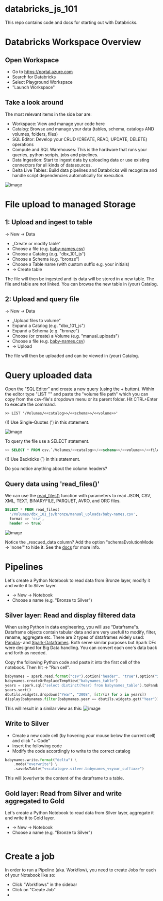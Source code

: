 # databricks_js_101
This repo contains code and docs for starting out with Databricks.

# Databricks Workspace Overview

## Open Workspace
 - Go to https://portal.azure.com
 - Search for Databricks
 - Select Playground Workspace
 - "Launch Workspace"

## Take a look around

The most relevant items in the side bar are:
 - Workspace: View and manage your code here
 - Catalog: Browse and manage your data (tables, schema, catalogs AND volumes, folders, files)
 - SQL Editor: Develop your CRUD (CREATE, READ, UPDATE, DELETE) operations
 - Compute and SQL Warehouses: This is the hardware that runs your queries, python scripts, jobs and pipelines.
 - Data Ingestion: Start to ingest data by uploading data or use existing connectors for all kinds of datasources.
 - Delta Live Tables: Build data pipelines and Databricks will recognize and handle script dependencies automatically for execution.

![image](https://github.com/user-attachments/assets/a423c17a-8965-4d79-b337-043b07d28aab)



# File upload to managed Storage

## 1: Upload and ingest to table
-> New -> Data 
- „Create or modify table“
- Choose a file (e.g. [baby-names.csv](https://github.com/hadley/data-baby-names/blob/master/baby-names.csv))
- Choose a Catalog (e.g. "dbx_101_js")
- Choose a Schema (e.g. "bronze")
- Choose a Table name (with custom suffix e.g. your initials)
- -> Create table

The file will then be ingested and its data will be stored in a new table. The file and table are not linked.
You can browse the new table in (your) Catalog.

## 2: Upload and query file
-> New -> Data
- „Upload files to volume“
- Expand a Catalog (e.g. "dbx_101_js")
- Expand a Schema (e.g. "bronze")
- Choose (or create) a Volume (e.g. "manual_uploads")
- Choose a file (e.g. [baby-names.csv](https://github.com/hadley/data-baby-names/blob/master/baby-names.csv))
- -> Upload

The file will then be uploaded and can be viewed in (your) Catalog.


# Query uploaded data
Open the "SQL Editor" and create a new query (using the + button). 
Within the editor type "LIST '<path>'" and paste the "volume file path" which you can copy from the csv-file's dropdown menu or its parent folder.
Hit CTRL+Enter to execute the command.

```
>> LIST '/Volumes/<<catalog>>/<<schema>>/<<volume>>'
```
(!) Use Single-Quotes (') in this statement.

![image](https://github.com/user-attachments/assets/bb130e87-b7ba-4423-a3e4-62e5dc84918f)


To query the file use a SELECT statement.
```sql
>> SELECT * FROM csv.`/Volumes/<<catalog>>/<<schema>>/<<volume>>/<<filename.csv>>`
```
(!) Use Backticks (`) in this statement.

Do you notice anything about the column headers?

## Query data using 'read_files()'
We can use the [read_files()](https://learn.microsoft.com/en-us/azure/databricks/sql/language-manual/functions/read_files) function with parameters to read JSON, CSV, XML, TEXT, BINARYFILE, PARQUET, AVRO, and ORC files.

```sql
SELECT * FROM read_files(
  '/Volumes/dbx_101_js/bronze/manual_uploads/baby-names.csv',
  format => 'csv',
  header => true)
```
![image](https://github.com/user-attachments/assets/09e08c32-8a40-43aa-ad1b-cf6941881355)

Notice the _rescued_data column? Add the option "schemaEvolutionMode => 'none'" to hide it. See the [docs](https://docs.databricks.com/en/ingestion/cloud-object-storage/auto-loader/schema.html#what-is-the-rescued-data-column) for more info.


# Pipelines
Let's create a Python Notebook to read data from Bronze layer, modify it and write it to Silver layer.
 - -> New -> Notebook
 - Choose a name (e.g. "Bronze to Silver")
   
## Silver layer: Read and display filtered data
When using Python in data engineering, you will use "Dataframe"s. Dataframe objects contain tabular data and are very usefull to modify, filter, rename, aggregate etc. There are 2 types of dataframes widely used: [Pandas](https://pandas.pydata.org/docs/reference/api/pandas.DataFrame.html)- and [Spark-Dataframes](https://spark.apache.org/docs/latest/api/python/reference/pyspark.sql/api/pyspark.sql.DataFrame.html). Both serve similar purposes but Spark DFs were designed for Big Data handling. You can convert each one's data back and forth as needed.

Copy the following Python code and paste it into the first cell of the notebook. Then hit -> "Run cell".
```python
babynames = spark.read.format("csv").option("header", "true").option("inferSchema", "true").load("/Volumes/dbx_101_js/bronze/manual_uploads/baby-names.csv")
babynames.createOrReplaceTempView("babynames_table")
years = spark.sql("select distinct(Year) from babynames_table").toPandas()['Year'].tolist()
years.sort()
dbutils.widgets.dropdown("Year", "2008", [str(x) for x in years])
display(babynames.filter(babynames.year == dbutils.widgets.get("Year")))
```

This will result in a similar view as this:
![image](https://github.com/user-attachments/assets/8b214dd8-b906-45fc-8f0b-59386da486bd)

## Write to Silver
 - Create a new code cell (by hovering your mouse below the current cell) and click "+ Code"
 - Insert the following code
 - Modify the code accordingly to write to the correct catalog
   
```python
babynames.write.format("delta") \
    .mode("overwrite") \
    .saveAsTable("<<catalog>>.silver.babynames_<<your_suffix>>")
```
This will (over)write the content of the dataframe to a table.

## Gold layer: Read from Silver and write aggregated to Gold
Let's create a Python Notebook to read data from Silver layer, aggregate it and write it to Gold layer.
 - -> New -> Notebook
 - Choose a name (e.g. "Bronze to Silver")

```python

```




# Create a job
In order to run a Pipeline (aka. Workflow), you need to create Jobs for each of your Notebook like so:
 - Click "Workflows" in the sidebar
 - Click on "Create Job"
 - 
